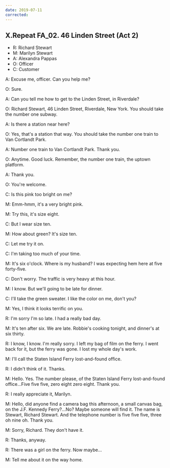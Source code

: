```yaml
---
date: 2019-07-11
corrected:
---
```


## X.Repeat FA_02. 46 Linden Street (Act 2)

- R: Richard Stewart
- M: Marilyn Stewart
- A: Alexandra Pappas
- O: Officer
- C: Customer

A: Excuse me, officer. Can you help me?

O: Sure.

A: Can you tell me how to get to the Linden Street, in Riverdale?

O: Richard Stewart, 46 Linden Street, Riverdale, New York. You should take the number one subway.

A: Is there a station near here?

O: Yes, that's a station that way. You should take the number one train to Van Cortlandt Park.

A: Number one train to Van Cortlandt Park. Thank you.

O: Anytime. Good luck. Remember, the number one train, the uptown platform.

A: Thank you.

O: You're welcome.

C: Is this pink too bright on me?

M: Emm-hmm, it's a very bright pink.

M: Try this, it's size eight.

C: But I wear size ten.

M: How about green? It's size ten.

C: Let me try it on.

C: I'm taking too much of your time.

M: It's six o'clock. Where is my husband? I was expecting hem here at five forty-five.

C: Don't worry. The traffic is very heavy at this hour.

M: I know. But we'll going to be late for dinner.

C: I'll take the green sweater. I like the color on me, don't you?

M: Yes, I think it looks terrific on you.

R: I'm sorry I'm so late. I had a really bad day.

M: It's ten after six. We are late. Robbie's cooking tonight, and dinner's at six thirty.

R: I know, I know. I'm really sorry. I left my bag of film on the ferry. I went back for it, but the ferry was gone. I lost my whole day's work.

M: I'll call the Staten Island Ferry lost-and-found office.

R: I didn't think of it. Thanks.

M: Hello. Yes. The number please, of the Staten Island Ferry lost-and-found office...Five five five, zero eight zero eight. Thank you.

R: I really appreciate it, Marilyn.

M: Hello, did anyone find a camera bag this afternoon, a small canvas bag, on the J.F. Kennedy Ferry?...No? Maybe someone will find it. The name is Stewart, Richard Stewart. And the telephone number is five five five, three oh nine oh. Thank you.

M: Sorry, Richard. They don't have it.

R: Thanks, anyway.

R: There was a girl on the ferry. Now maybe...

M: Tell me about it on the way home.
